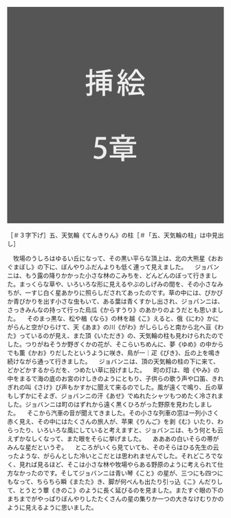![5章のすてきな挿絵のサンプル](sashie_05.png)

［＃３字下げ］五、天気輪《てんきりん》の柱［＃「五、天気輪の柱」は中見出し］

　牧場のうしろはゆるい丘になって、その黒い平らな頂上は、北の大熊星《おおぐまぼし》の下に、ぼんやりふだんよりも低く連って見えました。
　ジョバンニは、もう露の降りかかった小さな林のこみちを、どんどんのぼって行きました。まっくらな草や、いろいろな形に見えるやぶのしげみの間を、その小さなみちが、一すじ白く星あかりに照らしだされてあったのです。草の中には、ぴかぴか青びかりを出す小さな虫もいて、ある葉は青くすかし出され、ジョバンニは、さっきみんなの持って行った烏瓜《からすうり》のあかりのようだとも思いました。
　そのまっ黒な、松や楢《なら》の林を越《こ》えると、俄《にわ》かにがらんと空がひらけて、天《あま》の川《がわ》がしらしらと南から北へ亘《わた》っているのが見え、また頂《いただき》の、天気輪の柱も見わけられたのでした。つりがねそうか野ぎくかの花が、そこらいちめんに、夢《ゆめ》の中からでも薫《かお》りだしたというように咲き、鳥が一｜疋《ぴき》、丘の上を鳴き続けながら通って行きました。
　ジョバンニは、頂の天気輪の柱の下に来て、どかどかするからだを、つめたい草に投げました。
　町の灯は、暗《やみ》の中をまるで海の底のお宮のけしきのようにともり、子供らの歌う声や口笛、きれぎれの叫《さけ》び声もかすかに聞えて来るのでした。風が遠くで鳴り、丘の草もしずかにそよぎ、ジョバンニの汗《あせ》でぬれたシャツもつめたく冷されました。ジョバンニは町のはずれから遠く黒くひろがった野原を見わたしました。
　そこから汽車の音が聞えてきました。その小さな列車の窓は一列小さく赤く見え、その中にはたくさんの旅人が、苹果《りんご》を剥《む》いたり、わらったり、いろいろな風にしていると考えますと、ジョバンニは、もう何とも云えずかなしくなって、また眼をそらに挙げました。
　あああの白いそらの帯がみんな星だというぞ。
　ところがいくら見ていても、そのそらはひる先生の云ったような、がらんとした冷いとこだとは思われませんでした。それどころでなく、見れば見るほど、そこは小さな林や牧場やらある野原のように考えられて仕方なかったのです。そしてジョバンニは青い琴《こと》の星が、三つにも四つにもなって、ちらちら瞬《またた》き、脚が何べんも出たり引っ込《こ》んだりして、とうとう蕈《きのこ》のように長く延びるのを見ました。またすぐ眼の下のまちまでがやっぱりぼんやりしたたくさんの星の集りか一つの大きなけむりかのように見えるように思いました。
